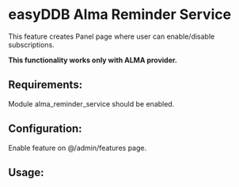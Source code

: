 easyDDB Alma Reminder Service
==========

This feature creates Panel page where user can enable/disable subscriptions.

**This functionality works only with ALMA provider.**

## Requirements:
Module alma_reminder_service should be enabled.

## Configuration:
Enable feature on @/admin/features page.

## Usage:
